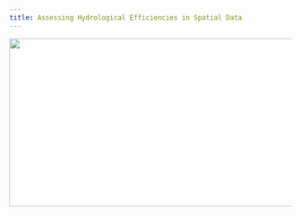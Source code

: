 ```yaml
---
title: Assessing Hydrological Efficiencies in Spatial Data
---
```


<a><img width="1000" height="300" src="http://www.r2v.com/images/gis.jpg"></a>

